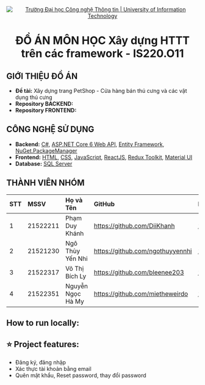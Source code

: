 ﻿<p align="center">
  <a href="https://www.uit.edu.vn/" title="Trường Đại học Công nghệ Thông tin" style="border: none;">
    <img src="https://i.imgur.com/WmMnSRt.png" alt="Trường Đại học Công nghệ Thông tin | University of Information Technology">
  </a>
</p>

<h1 align="center"><b>ĐỒ ÁN MÔN HỌC Xây dựng HTTT trên các framework - IS220.O11</b></h1>

## GIỚI THIỆU ĐỒ ÁN

- **Đề tài:** Xây dựng trang PetShop - Cửa hàng bán thú cưng và các vật dụng thú cưng
- **Repository BACKEND:** 
- **Repository FRONTEND:**
## CÔNG NGHỆ SỬ DỤNG

- **Backend:** [C#](https://learn.microsoft.com/en-us/dotnet/csharp/), [ASP.NET Core 6 Web API](https://learn.microsoft.com/en-us/aspnet/core/tutorials/first-web-api?view=aspnetcore-7.0&tabs=visual-studio/), [Entity Framework](https://learn.microsoft.com/en-us/ef/), [NuGet.PackageManager](https://www.nuget.org/packages/NuGet.PackageManagement)
- **Frontend:** [HTML](https://developer.mozilla.org/en-US/docs/Web/HTML), [CSS](https://developer.mozilla.org/en-US/docs/Web/CSS), [JavaScript](https://www.javascript.com/), [ReactJS](https://reactjs.org/), [Redux Toolkit](https://redux.js.org/), [Material UI](https://mui.com/)
- **Database:** [SQL Server](https://www.microsoft.com/en-us/sql-server/sql-server-downloads)
## THÀNH VIÊN NHÓM

| STT | MSSV     | Họ và Tên         | GitHub                           | Email                  |
| :-- | :------- | :---------------- | :------------------------------- | :--------------------- |
| 1   | 21522211 | Phạm Duy Khánh    | https://github.com/DiiKhanh      | 21522211@gm.uit.edu.vn |
| 2   | 21521230 | Ngô Thùy Yến Nhi  | https://github.com/ngothuyyennhi | 21521230@gm.uit.edu.vn |
| 3   | 21522317 | Võ Thị Bích Ly    |https://github.com/bleenee203     | 21522317@gm.uit.edu.vn |
| 4   | 21522351 | Nguyễn Ngọc Hà My | https://github.com/mietheweirdo  | 21522351@gm.uit.edu.vn |

## How to run locally:



## ⭐ Project features:

- Đăng ký, đăng nhập
- Xác thực tài khoản bằng email
- Quên mật khẩu, Reset password, thay đổi password
